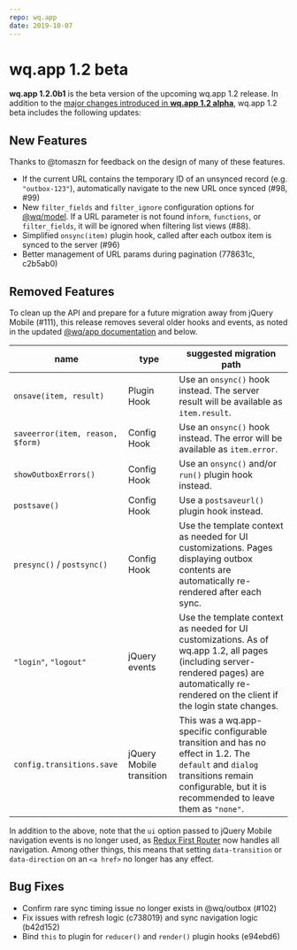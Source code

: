 ```yaml
---
repo: wq.app
date: 2019-10-07
---
```


# wq.app 1.2 beta

**wq.app 1.2.0b1** is the beta version of the upcoming wq.app 1.2 release.  In addition to the [major changes introduced in **wq.app 1.2 alpha**](./wq.app-1.2.0b1.md), wq.app 1.2 beta includes the following updates:

## New Features

Thanks to @tomaszn for feedback on the design of many of these features.

 * If the current URL contains the temporary ID of an unsynced record (e.g. `"outbox-123"`), automatically navigate to the new URL once synced (#98, #99)
 * New `filter_fields` and `filter_ignore` configuration options for [@wq/model](https://wq.io/1.2/docs/model-js).  If a URL parameter is not found in`form`, `functions`, or `filter_fields`, it will be ignored when filtering list views (#88).
 * Simplified `onsync(item)` plugin hook, called after each outbox item is synced to the server (#96)
 * Better management of URL params during pagination (778631c, c2b5ab0)


## Removed Features

To clean up the API and prepare for a future migration away from jQuery Mobile (#111), this release removes several older hooks and events, as noted in the updated [@wq/app documentation](https://wq.io/1.2/docs/app-js) and below.

name | type | suggested migration path
-----|------|-------------------------
`onsave(item, result)` | Plugin Hook | Use an `onsync()` hook instead.  The server result will be available as `item.result`.
`saveerror(item, reason, $form)` | Config Hook | Use an `onsync()` hook instead.  The error will be available as `item.error`.
`showOutboxErrors()` | Config Hook | Use an `onsync()` and/or `run()` plugin hook instead.
`postsave()` | Config Hook | Use a `postsaveurl()` plugin hook instead.
`presync()` / `postsync()` | Config Hook | Use the template context as needed for UI customizations.  Pages displaying outbox contents are automatically re-rendered after each sync.
`"login"`, `"logout"` | jQuery events | Use the template context as needed for UI customizations.  As of wq.app 1.2, all pages (including server-rendered pages) are automatically re-rendered on the client if the login state changes.
`config.transitions.save` | jQuery Mobile transition | This was a wq.app-specific configurable transition and has no effect in 1.2.  The `default` and `dialog` transitions remain configurable, but it is recommended to leave them as `"none"`.

In addition to the above, note that the `ui` option passed to jQuery Mobile navigation events is no longer used, as [Redux First Router](https://github.com/faceyspacey/redux-first-router) now handles all navigation.  Among other things, this means that setting `data-transition` or `data-direction` on an `<a href>` no longer has any effect.

## Bug Fixes
 * Confirm rare sync timing issue no longer exists in @wq/outbox (#102)
 * Fix issues with refresh logic (c738019) and sync navigation logic (b42d152)
 * Bind `this` to plugin for `reducer()` and `render()` plugin hooks (e94ebd6)
